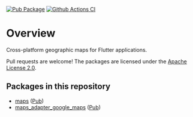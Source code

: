 [![Pub Package](https://img.shields.io/pub/v/maps.svg)](https://pub.dev/packages/maps)
[![Github Actions CI](https://github.com/dint-dev/maps/workflows/Dart%20CI/badge.svg)](https://github.com/dint-dev/maps/actions?query=workflow%3A%22Dart+CI%22)

# Overview

Cross-platform geographic maps for Flutter applications.

Pull requests are welcome! The packages are licensed under the [Apache License 2.0](LICENSE).

## Packages in this repository
  * [maps](maps) ([Pub](https://pub.dev/packages/maps))
  * [maps_adapter_google_maps](maps_adapter_google_maps) ([Pub](https://pub.dev/packages/maps_adapter_google_maps))